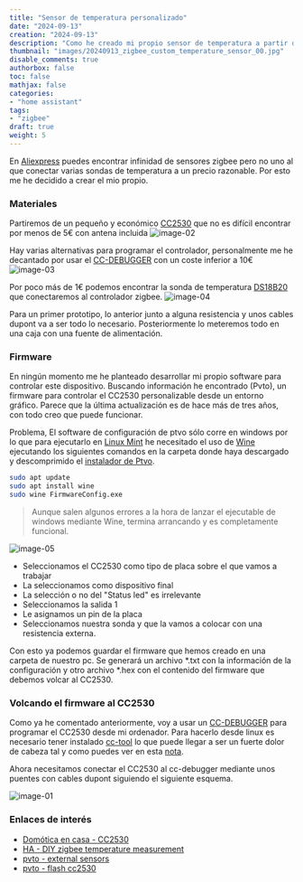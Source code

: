 ```yaml
---
title: "Sensor de temperatura personalizado"
date: "2024-09-13"
creation: "2024-09-13"
description: "Como he creado mi propio sensor de temperatura a partir de un módulo zigbee"
thumbnail: "images/20240913_zigbee_custom_temperature_sensor_00.jpg"
disable_comments: true
authorbox: false
toc: false
mathjax: false
categories:
- "home assistant"
tags:
- "zigbee"
draft: true
weight: 5
---
```

En [Aliexpress] puedes encontrar infinidad de sensores zigbee pero no uno al que conectar varias sondas de temperatura a un precio razonable. Por esto me he decidido a crear el mio propio.
<!--more-->

### Materiales
Partiremos de un pequeño y económico [CC2530] que no es difícil encontrar por menos de 5€ con antena incluida
![image-02]

Hay varias alternativas para programar el controlador, personalmente me he decantado por usar el [CC-DEBUGGER] con un coste inferior a 10€
![image-03]

Por poco más de 1€ podemos encontrar la sonda de temperatura [DS18B20] que conectaremos al controlador zigbee.
![image-04]

Para un primer prototipo, lo anterior junto a alguna resistencia y unos cables dupont va a ser todo lo necesario. Posteriormente lo meteremos todo en una caja con una fuente de alimentación.

### Firmware
En ningún momento me he planteado desarrollar mi propio software para controlar este dispositivo. Buscando información he encontrado (Pvto), un firmware para controlar el CC2530 personalizable desde un entorno gráfico. Parece que la última actualización es de hace más de tres años, con todo creo que puede funcionar.

Problema, El software de configuración de ptvo sólo corre en windows por lo que para ejecutarlo en [Linux Mint] he necesitado el uso de [Wine] ejecutando los siguientes comandos en la carpeta donde haya descargado y descomprimido el [instalador de Ptvo].

``` bash
sudo apt update
sudo apt install wine
sudo wine FirmwareConfig.exe
```
> Aunque salen algunos errores a la hora de lanzar el ejecutable de windows mediante Wine, termina arrancando y es completamente funcional.

![image-05]

- Seleccionamos el CC2530 como tipo de placa sobre el que vamos a trabajar
- La seleccionamos como dispositivo final
- La selección o no del "Status led" es irrelevante
- Seleccionamos la salida 1
- Le asignamos un pin de la placa
- Seleccionamos nuestra sonda y que la vamos a colocar con una resistencia externa.

Con esto ya podemos guardar el firmware que hemos creado en una carpeta de nuestro pc. Se generará un archivo *.txt con la información de la configuración y otro archivo *.hex con el contenido del firmware que debemos volcar al CC2530.

### Volcando el firmware al CC2530
Como ya he comentado anteriormente, voy a usar un [CC-DEBUGGER] para programar el CC2530 desde mi ordenador. Para hacerlo desde linux es necesario tener instalado [cc-tool] lo que puede llegar a ser un fuerte dolor de cabeza tal y como puedes ver en esta [nota].

Ahora necesitamos conectar el CC2530 al cc-debugger mediante unos puentes con cables dupont siguiendo el siguiente esquema.

![image-01]



### Enlaces de interés
- [Domótica en casa - CC2530](https://domoticaencasa.es/tutorial-ampliamos-cobertura-zigbee2mqtt-cc2530-cc2531/)
- [HA - DIY zigbee temperature measurement](https://community.home-assistant.io/t/diy-zigbee-4x-ds18b20-temperature-measurement/246584)
- [pvto - external sensors](https://ptvo.info/zigbee-configurable-firmware-features/external-sensors/ds18b20/)
- [pvto - flash cc2530](https://ptvo.info/how-to-select-and-flash-cc2530-144/)


[Aliexpress]: https://aliexpress.com/
[CC2530]: https://www.ti.com/lit/gpn/cc2530
[CC-DEBUGGER]: https://www.ti.com/tool/CC-DEBUGGER
[cc-tool]: https://github.com/dashesy/cc-tool
[DS18B20]: https://www.analog.com/en/products/ds18b20.html#part-details
[instalador de Ptvo]: https://ptvo.info/download/ptvo-firmware-latest.zip
[Linux Mint]: https://www.linuxmint.com
[nota]: https://sherblog.es/brain/#0b8d3fe0-0bc7-4845-8028-7a2042137b4b
[Pvto]: https://ptvo.info
[Wine]: https://www.winehq.org

[image-01]: /images/20240913_zigbee_custom_temperature_sensor_01.jpg
[image-02]: /images/20240913_zigbee_custom_temperature_sensor_02.jpg
[image-03]: /images/20240913_zigbee_custom_temperature_sensor_03.jpg
[image-04]: /images/20240913_zigbee_custom_temperature_sensor_04.jpg
[image-05]: /images/20240913_zigbee_custom_temperature_sensor_05.jpg
